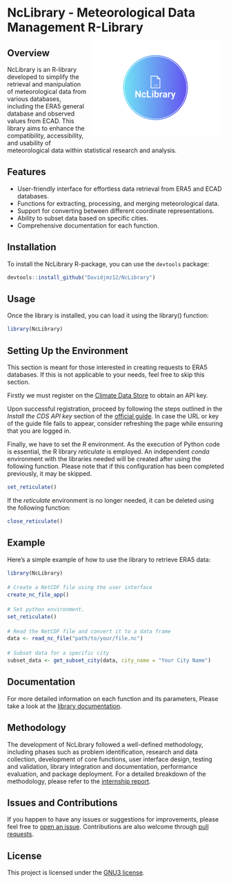 <!-- README.md is generated from README.Rmd. Please edit that file -->

# NcLibrary - Meteorological Data Management R-Library <img src="man/figures/logo.png" align="right" style="padding: 10px"  width="300"/>

## Overview

NcLibrary is an R-library developed to simplify the retrieval and
manipulation of meteorological data from various databases, including
the ERA5 general database and observed values from ECAD. This library
aims to enhance the compatibility, accessibility, and usability of
meteorological data within statistical research and analysis.

## Features

- User-friendly interface for effortless data retrieval from ERA5 and
  ECAD databases.
- Functions for extracting, processing, and merging meteorological data.
- Support for converting between different coordinate representations.
- Ability to subset data based on specific cities.
- Comprehensive documentation for each function.

## Installation

To install the NcLibrary R-package, you can use the `devtools` package:

``` r
devtools::install_github("Davidjmz12/NcLibrary")
```

## Usage

Once the library is installed, you can load it using the library()
function:

``` r
library(NcLibrary)
```

## Setting Up the Environment

This section is meant for those interested in creating requests to ERA5
databases. If this is not applicable to your needs, feel free to skip
this section.

Firstly we must register on the [Climate Data
Store](https://cds.climate.copernicus.eu/#!/home) to obtain an API key.

Upon successful registration, proceed by following the steps outlined in
the *Install the CDS API key* section of the [official
guide](https://cds.climate.copernicus.eu/api-how-to). In case the URL or
key of the guide file fails to appear, consider refreshing the page
while ensuring that you are logged in.

Finally, we have to set the *R* environment. As the execution of Python
code is essential, the R library *reticulate* is employed. An
independent *conda* environment with the libraries needed will be
created after using the following function. Please note that if this
configuration has been completed previously, it may be skipped.

``` r
set_reticulate()
```

If the *reticulate* environment is no longer needed, it can be deleted
using the following function:

``` r
close_reticulate()
```

## Example

Here’s a simple example of how to use the library to retrieve ERA5 data:

``` r
library(NcLibrary)

# Create a NetCDF file using the user interface
create_nc_file_app()

# Set python environment.
set_reticulate()

# Read the NetCDF file and convert it to a data frame
data <- read_nc_file("path/to/your/file.nc")

# Subset data for a specific city
subset_data <- get_subset_city(data, city_name = "Your City Name")
```

## Documentation

For more detailed information on each function and its parameters,
Please take a look at the [library
documentation](https://davidjmz12.github.io/NcLibrary/).

## Methodology

The development of NcLibrary followed a well-defined methodology,
including phases such as problem identification, research and data
collection, development of core functions, user interface design,
testing and validation, library integration and documentation,
performance evaluation, and package deployment. For a detailed breakdown
of the methodology, please refer to the [internship
report](https://davidjmz12.github.io/NcLibrary/Article.pdf).

## Issues and Contributions

If you happen to have any issues or suggestions for improvements, please
feel free to [open an
issue](https://github.com/Davidjmz12/NcLibrary/issues). Contributions
are also welcome through [pull
requests](https://github.com/Davidjmz12/NcLibrary/pulls).

## License

This project is licensed under the [GNU3 license](LICENSE).
